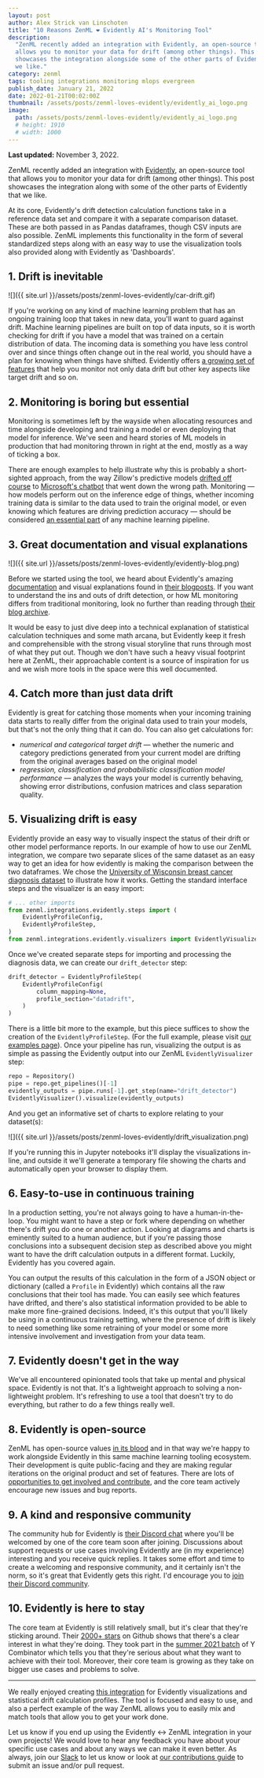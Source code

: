 ```yaml
---
layout: post
author: Alex Strick van Linschoten
title: "10 Reasons ZenML ❤️ Evidently AI's Monitoring Tool"
description:
  "ZenML recently added an integration with Evidently, an open-source tool that
  allows you to monitor your data for drift (among other things). This post
  showcases the integration alongside some of the other parts of Evidently that
  we like."
category: zenml
tags: tooling integrations monitoring mlops evergreen
publish_date: January 21, 2022
date: 2022-01-21T00:02:00Z
thumbnail: /assets/posts/zenml-loves-evidently/evidently_ai_logo.png
image:
  path: /assets/posts/zenml-loves-evidently/evidently_ai_logo.png
  # height: 1910
  # width: 1000
---
```


**Last updated:** November 3, 2022.

ZenML recently added an integration with [Evidently](https://evidentlyai.com/),
an open-source tool that allows you to monitor your data for drift (among other
things). This post showcases the integration along with some of the other parts
of Evidently that we like.

At its core, Evidently's drift detection calculation functions take in a
reference data set and compare it with a separate comparison dataset. These are
both passed in as Pandas dataframes, though CSV inputs are also possible. ZenML
implements this functionality in the form of several standardized steps along
with an easy way to use the visualization tools also provided along with
Evidently as 'Dashboards'.

## 1. Drift is inevitable

![]({{ site.url }}/assets/posts/zenml-loves-evidently/car-drift.gif)

If you're working on any kind of machine learning problem that has an ongoing
training loop that takes in new data, you'll want to guard against drift.
Machine learning pipelines are built on top of data inputs, so it is worth
checking for drift if you have a model that was trained on a certain
distribution of data. The incoming data is something you have less control over
and since things often change out in the real world, you should have a plan for
knowing when things have shifted. Evidently offers
[a growing set of features](https://github.com/evidentlyai/evidently) that help
you monitor not only data drift but other key aspects like target drift and so
on.

## 2. Monitoring is boring but essential

Monitoring is sometimes left by the wayside when allocating resources and time
alongside developing and training a model or even deploying that model for
inference. We've seen and heard stories of ML models in production that had
monitoring thrown in right at the end, mostly as a way of ticking a box.

There are enough examples to help illustrate why this is probably a
short-sighted approach, from the way Zillow's predictive models
[drifted off course](https://blog.fiddler.ai/2021/12/zillow-offers-a-case-for-model-risk-management/)
to
[Microsoft's chatbot](https://www.cbsnews.com/news/microsoft-shuts-down-ai-chatbot-after-it-turned-into-racist-nazi/)
that went down the wrong path. Monitoring — how models perform out on the
inference edge of things, whether incoming training data is similar to the data
used to train the original model, or even knowing which features are driving
prediction accuracy — should be considered
[an essential part](https://blog.zenml.io/12-factors-of-ml-in-production/) of
any machine learning pipeline.

## 3. Great documentation and visual explanations

![]({{ site.url }}/assets/posts/zenml-loves-evidently/evidently-blog.png)

Before we started using the tool, we heard about Evidently's amazing
[documentation](https://docs.evidentlyai.com/) and visual explanations found in
[their blogposts](https://evidentlyai.com/blog). If you want to understand the
ins and outs of drift detection, or how ML monitoring differs from traditional
monitoring, look no further than reading through
[their blog archive](https://evidentlyai.com/blog).

It would be easy to just dive deep into a technical explanation of statistical
calculation techniques and some math arcana, but Evidently keep it fresh and
comprehensible with the strong visual storyline that runs through most of what
they put out. Though we don't have such a heavy visual footprint here at ZenML,
their approachable content is a source of inspiration for us and we wish more
tools in the space were this well documented.

## 4. Catch more than just data drift

Evidently is great for catching those moments when your incoming training data
starts to really differ from the original data used to train your models, but
that's not the only thing that it can do. You can also get calculations for:

- _numerical and categorical target drift_ — whether the numeric and category
  predictions generated from your current model are drifting from the original
  averages based on the original model
- _regression, classification and probabilistic classification model
  performance_ — analyzes the ways your model is currently behaving, showing
  error distributions, confusion matrices and class separation quality.

## 5. Visualizing drift is easy

Evidently provide an easy way to visually inspect the status of their drift or
other model performance reports. In our example of how to use our ZenML
integration, we compare two separate slices of the same dataset as an easy way
to get an idea for how evidently is making the comparison between the two
dataframes. We chose the
[University of Wisconsin breast cancer diagnosis dataset](<https://archive.ics.uci.edu/ml/datasets/Breast+Cancer+Wisconsin+(Diagnostic)>)
to illustrate how it works. Getting the standard interface steps and the
visualizer is an easy import:

```python
# ... other imports
from zenml.integrations.evidently.steps import (
    EvidentlyProfileConfig,
    EvidentlyProfileStep,
)
from zenml.integrations.evidently.visualizers import EvidentlyVisualizer
```

Once we've created separate steps for importing and processing the diagnosis
data, we can create our `drift_detector` step:

```python
drift_detector = EvidentlyProfileStep(
    EvidentlyProfileConfig(
        column_mapping=None,
        profile_section="datadrift",
    )
)
```

There is a little bit more to the example, but this piece suffices to show the
creation of the `EvidentlyProfileStep`. (For the full example, please visit
[our examples page](https://github.com/zenml-io/zenml/tree/main/examples/evidently_data_validation)).
Once your pipeline has run, visualizing the output is as simple as passing the
Evidently output into our ZenML `EvidentlyVisualizer` step:

```python
repo = Repository()
pipe = repo.get_pipelines()[-1]
evidently_outputs = pipe.runs[-1].get_step(name="drift_detector")
EvidentlyVisualizer().visualize(evidently_outputs)
```

And you get an informative set of charts to explore relating to your dataset(s):

![]({{ site.url }}/assets/posts/zenml-loves-evidently/drift_visualization.png)

If you're running this in Jupyter notebooks it'll display the visualizations
in-line, and outside it we'll generate a temporary file showing the charts and
automatically open your browser to display them.

## 6. Easy-to-use in continuous training

In a production setting, you're not always going to have a human-in-the-loop.
You might want to have a step or fork where depending on whether there's drift
you do one or another action. Looking at diagrams and charts is eminently suited
to a human audience, but if you're passing those conclusions into a subsequent
decision step as described above you might want to have the drift calculation
outputs in a different format. Luckily, Evidently has you covered again.

You can output the results of this calculation in the form of a JSON object or
dictionary (called a `Profile` in Evidently) which contains all the raw
conclusions that their tool has made. You can easily see which features have
drifted, and there's also statistical information provided to be able to make
more fine-grained decisions. Indeed, it's this output that you'll likely be
using in a continuous training setting, where the presence of drift is likely to
need something like some retraining of your model or some more intensive
involvement and investigation from your data team.

## 7. Evidently doesn't get in the way

We've all encountered opinionated tools that take up mental and physical space.
Evidently is not that. It's a lightweight approach to solving a non-lightweight
problem. It's refreshing to use a tool that doesn't try to do everything, but
rather to do a few things really well.

## 8. Evidently is open-source

ZenML has open-source values [in its blood](https://blog.zenml.io/open-source/)
and in that way we're happy to work alongside Evidently in this same machine
learning tooling ecosystem. Their development is quite public-facing and they
are making regular iterations on the original product and set of features. There
are lots of
[opportunities to get involved and contribute](https://github.com/evidentlyai/evidently/issues),
and the core team actively encourage new issues and bug reports.

## 9. A kind and responsive community

The community hub for Evidently is
[their Discord chat](https://discord.gg/xZjKRaNp8b) where you'll be welcomed by
one of the core team soon after joining. Discussions about support requests or
use cases involving Evidently are (in my experience) interesting and you receive
quick replies. It takes some effort and time to create a welcoming and
responsive community, and it certainly isn't the norm, so it's great that
Evidently gets this right. I'd encourage you to
[join their Discord community](https://discord.gg/xZjKRaNp8b).

## 10. Evidently is here to stay

The core team at Evidently is still relatively small, but it's clear that
they're sticking around. Their
[2000+ stars](https://github.com/evidentlyai/evidently/stargazers) on Github
shows that there's a clear interest in what they're doing. They took part in the
[summer 2021 batch](https://www.ycombinator.com/companies/evidently-ai) of Y
Combinator which tells you that they're serious about what they want to achieve
with their tool. Moreover, their core team is growing as they take on bigger use
cases and problems to solve.

---

We really enjoyed creating
[this integration](https://github.com/zenml-io/zenml/releases/tag/0.5.7) for
Evidently visualizations and statistical drift calculation profiles. The tool is
focused and easy to use, and also a perfect example of the way ZenML allows you
to easily mix and match tools that allow you to get your work done.

Let us know if you end up using the Evidently <-> ZenML integration in your own
projects! We would love to hear any feedback you have about your specific use
cases and about any ways we can make it even better. As always, join our
[Slack](https://zenml.io/slack-invite/) to let us know or look at
[our contributions guide](https://github.com/zenml-io/zenml/blob/main/CONTRIBUTING.md)
to submit an issue and/or pull request.
